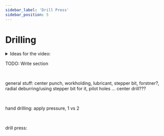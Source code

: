 ```yaml
---
sidebar_label: 'Drill Press'
sidebar_position: 5
---
```


# Drilling

<details >
    <summary>
    Ideas for the video:
    </summary>
    <div>
        3 main things to show: standard usage, match drilling (through holes can be covered here) and using a stepper bit.
    </div>
</details>

TODO: Write section

<br/>

general stuff: center punch, workholding, lubricant, stepper bit, forstner?, radial deburring/using stepper bit for it, pilot holes ... center drill???

<br/>

hand drilling: apply pressure, 1 vs 2

<br/>

drill press: 

